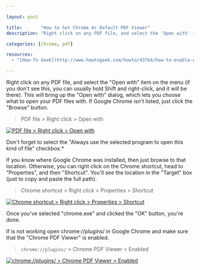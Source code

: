 ```yaml
---

layout: post

title:       "How to Set Chrome As Default PDF Viewer"
description: "Right click on any PDF file, and select the 'Open with' item on the menu."

categories: [chrome, pdf]

resources:
  - "[How-To Geek](http://www.howtogeek.com/howto/43764/how-to-enable-google-chrome-as-your-default-pdf-reader-the-easy-way/)"

---
```



Right click on any PDF file, and select the "Open with" item on the menu (if you don't see this, you can usually hold Shift and right-click, and it will be there).
This will bring up the "Open with" dialog, which lets you choose what to open your PDF files with.
If Google Chrome isn't listed, just click the "Browse" button.

> PDF file > Right click > Open with

[![PDF file > Right click > Open with]({{site.images}}{{page.url}}open-with.png)]({{site.images}}{{page.url}}open-with.png)

Don't forget to select the "Always use the selected program to open this kind of file" checkbox.*

If you know where Google Chrome was installed, then just browse to that location.
Otherwise, you can right click on the Chrome shortcut, head to "Properties", and then "Shortcut".
You'll see the location in the "Target" box (just to copy and paste the full path).

> Chrome shortcut > Right click > Properties > Shortcut

[![Chrome shortcut > Right click > Properties > Shortcut]({{site.images}}{{page.url}}google-chrome-location.png)]({{site.images}}{{page.url}}google-chrome-location.png)

Once you've selected "chrome.exe" and clicked the "OK" button, you're done.

If is not working open <a>chrome://plugins/</a> in Google Chrome and make sure that the "Chrome PDF Viewer" is enabled.

> `chrome://plugins/` > Chrome PDF Viewer > Enabled

[![chrome://plugins/ > Chrome PDF Viewer > Enabled]({{site.images}}{{page.url}}google-chrome-pdf-view.png)]({{site.images}}{{page.url}}google-chrome-pdf-view.png)
